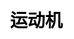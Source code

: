 ---
title: 运动机
layout: fruit_slot/fruit_slot_general
description: 在线免费的运动机游戏，快来看看你的运气如何.
js: ["js/game/fruit_slot/sports_slot.js"]
css: ["css/game/fruit_slot/fruit_slot.css"]
---